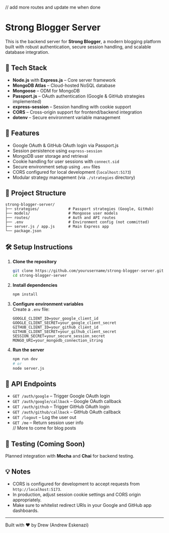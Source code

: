 // add more routes and update me when done

# Strong Blogger Server

This is the backend server for **Strong Blogger**, a modern blogging platform built with robust authentication, secure session handling, and scalable database integration.

## 🚀 Tech Stack

- **Node.js** with **Express.js** – Core server framework
- **MongoDB Atlas** – Cloud-hosted NoSQL database
- **Mongoose** – ODM for MongoDB
- **Passport.js** – OAuth authentication (Google & GitHub strategies implemented)
- **express-session** – Session handling with cookie support
- **CORS** – Cross-origin support for frontend/backend integration
- **dotenv** – Secure environment variable management

## 🔐 Features

- Google OAuth & GitHub OAuth login via Passport.js
- Session persistence using `express-session`
- MongoDB user storage and retrieval
- Cookie handling for user sessions with `connect.sid`
- Secure environment setup using `.env` files
- CORS configured for local development (`localhost:5173`)
- Modular strategy management (via `./strategies` directory)

## 📁 Project Structure

```
strong-blogger-server/
├── strategies/             # Passport strategies (Google, GitHub)
├── models/                 # Mongoose user models
├── routes/                 # Auth and API routes
├── .env                    # Environment config (not committed)
├── server.js / app.js      # Main Express app
└── package.json
```

## 🛠️ Setup Instructions

1. **Clone the repository**

   ```bash
   git clone https://github.com/yourusername/strong-blogger-server.git
   cd strong-blogger-server
   ```

2. **Install dependencies**

   ```bash
   npm install
   ```

3. **Configure environment variables**  
   Create a `.env` file:

   ```
   GOOGLE_CLIENT_ID=your_google_client_id
   GOOGLE_CLIENT_SECRET=your_google_client_secret
   GITHUB_CLIENT_ID=your_github_client_id
   GITHUB_CLIENT_SECRET=your_github_client_secret
   SESSION_SECRET=your_secure_session_secret
   MONGO_URI=your_mongodb_connection_string
   ```

4. **Run the server**
   ```bash
   npm run dev
   # or
   node server.js
   ```

## 🔄 API Endpoints

- `GET /auth/google` – Trigger Google OAuth login
- `GET /auth/google/callback` – Google OAuth callback
- `GET /auth/github` – Trigger GitHub OAuth login
- `GET /auth/github/callback` – GitHub OAuth callback
- `GET /logout` – Log the user out
- `GET /me` – Return session user info  
  // More to come for blog posts

## 🧪 Testing (Coming Soon)

Planned integration with **Mocha** and **Chai** for backend testing.

## 💡 Notes

- CORS is configured for development to accept requests from `http://localhost:5173`.
- In production, adjust session cookie settings and CORS origin appropriately.
- Make sure to whitelist redirect URIs in your Google and GitHub app dashboards.

---

Built with ❤️ by Drew (Andrew Eskenazi)
